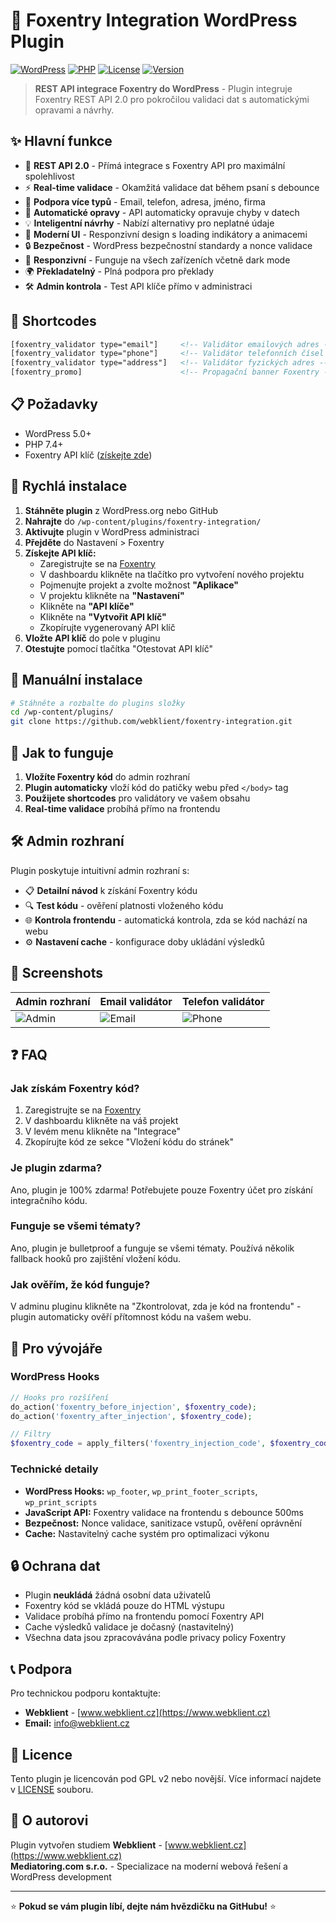 # 🚀 Foxentry Integration WordPress Plugin

[![WordPress](https://img.shields.io/badge/WordPress-5.0+-blue.svg)](https://wordpress.org/)
[![PHP](https://img.shields.io/badge/PHP-7.4+-green.svg)](https://php.net/)
[![License](https://img.shields.io/badge/License-GPL%20v2-orange.svg)](https://www.gnu.org/licenses/gpl-2.0.html)
[![Version](https://img.shields.io/badge/Version-1.0.0-red.svg)](https://github.com/webklient/foxentry-integration)

> **REST API integrace Foxentry do WordPress** - Plugin integruje Foxentry REST API 2.0 pro pokročilou validaci dat s automatickými opravami a návrhy.

## ✨ Hlavní funkce

- 🚀 **REST API 2.0** - Přímá integrace s Foxentry API pro maximální spolehlivost
- ⚡ **Real-time validace** - Okamžitá validace dat během psaní s debounce
- 📧 **Podpora více typů** - Email, telefon, adresa, jméno, firma
- 🔧 **Automatické opravy** - API automaticky opravuje chyby v datech
- 💡 **Inteligentní návrhy** - Nabízí alternativy pro neplatné údaje
- 🎨 **Moderní UI** - Responzivní design s loading indikátory a animacemi
- 🔒 **Bezpečnost** - WordPress bezpečnostní standardy a nonce validace
- 📱 **Responzivní** - Funguje na všech zařízeních včetně dark mode
- 🌍 **Překladatelný** - Plná podpora pro překlady
- 🛠️ **Admin kontrola** - Test API klíče přímo v administraci

## 🎯 Shortcodes

```html
[foxentry_validator type="email"]     <!-- Validátor emailových adres -->
[foxentry_validator type="phone"]     <!-- Validátor telefonních čísel -->
[foxentry_validator type="address"]   <!-- Validátor fyzických adres -->
[foxentry_promo]                      <!-- Propagační banner Foxentry -->
```

## 📋 Požadavky

- WordPress 5.0+
- PHP 7.4+
- Foxentry API klíč ([získejte zde](https://app.foxentry.com/registration?aff=or8eaq))

## 🚀 Rychlá instalace

1. **Stáhněte plugin** z WordPress.org nebo GitHub
2. **Nahrajte** do `/wp-content/plugins/foxentry-integration/`
3. **Aktivujte** plugin v WordPress administraci
4. **Přejděte** do Nastavení > Foxentry
5. **Získejte API klíč:**
   - Zaregistrujte se na [Foxentry](https://app.foxentry.com/registration?aff=or8eaq)
   - V dashboardu klikněte na tlačítko pro vytvoření nového projektu
   - Pojmenujte projekt a zvolte možnost **"Aplikace"**
   - V projektu klikněte na **"Nastavení"**
   - Klikněte na **"API klíče"**
   - Klikněte na **"Vytvořit API klíč"**
   - Zkopírujte vygenerovaný API klíč
6. **Vložte API klíč** do pole v pluginu
7. **Otestujte** pomocí tlačítka "Otestovat API klíč"

## 📝 Manuální instalace

```bash
# Stáhněte a rozbalte do plugins složky
cd /wp-content/plugins/
git clone https://github.com/webklient/foxentry-integration.git
```

## 🔧 Jak to funguje

1. **Vložíte Foxentry kód** do admin rozhraní
2. **Plugin automaticky** vloží kód do patičky webu před `</body>` tag
3. **Použijete shortcodes** pro validátory ve vašem obsahu
4. **Real-time validace** probíhá přímo na frontendu

## 🛠️ Admin rozhraní

Plugin poskytuje intuitivní admin rozhraní s:

- 📋 **Detailní návod** k získání Foxentry kódu
- 🔍 **Test kódu** - ověření platnosti vloženého kódu
- 🌐 **Kontrola frontendu** - automatická kontrola, zda se kód nachází na webu
- ⚙️ **Nastavení cache** - konfigurace doby ukládání výsledků

## 🎨 Screenshots

| Admin rozhraní | Email validátor | Telefon validátor |
|---|---|---|
| ![Admin](screenshots/admin.png) | ![Email](screenshots/email.png) | ![Phone](screenshots/phone.png) |

## ❓ FAQ

### Jak získám Foxentry kód?

1. Zaregistrujte se na [Foxentry](https://app.foxentry.com/registration?aff=or8eaq)
2. V dashboardu klikněte na váš projekt
3. V levém menu klikněte na "Integrace"
4. Zkopírujte kód ze sekce "Vložení kódu do stránek"

### Je plugin zdarma?

Ano, plugin je 100% zdarma! Potřebujete pouze Foxentry účet pro získání integračního kódu.

### Funguje se všemi tématy?

Ano, plugin je bulletproof a funguje se všemi tématy. Používá několik fallback hooků pro zajištění vložení kódu.

### Jak ověřím, že kód funguje?

V adminu pluginu klikněte na "Zkontrolovat, zda je kód na frontendu" - plugin automaticky ověří přítomnost kódu na vašem webu.

## 🔧 Pro vývojáře

### WordPress Hooks

```php
// Hooks pro rozšíření
do_action('foxentry_before_injection', $foxentry_code);
do_action('foxentry_after_injection', $foxentry_code);

// Filtry
$foxentry_code = apply_filters('foxentry_injection_code', $foxentry_code);
```

### Technické detaily

- **WordPress Hooks:** `wp_footer`, `wp_print_footer_scripts`, `wp_print_scripts`
- **JavaScript API:** Foxentry validace na frontendu s debounce 500ms
- **Bezpečnost:** Nonce validace, sanitizace vstupů, ověření oprávnění
- **Cache:** Nastavitelný cache systém pro optimalizaci výkonu

## 🔒 Ochrana dat

- Plugin **neukládá** žádná osobní data uživatelů
- Foxentry kód se vkládá pouze do HTML výstupu
- Validace probíhá přímo na frontendu pomocí Foxentry API
- Cache výsledků validace je dočasný (nastavitelný)
- Všechna data jsou zpracovávána podle privacy policy Foxentry

## 📞 Podpora

Pro technickou podporu kontaktujte:

- **Webklient** - [www.webklient.cz](https://www.webklient.cz)
- **Email:** info@webklient.cz

## 📄 Licence

Tento plugin je licencován pod GPL v2 nebo novější. Více informací najdete v [LICENSE](LICENSE) souboru.

## 🏢 O autorovi

Plugin vytvořen studiem **Webklient** - [www.webklient.cz](https://www.webklient.cz)  
**Mediatoring.com s.r.o.** - Specializace na moderní webová řešení a WordPress development

---

⭐ **Pokud se vám plugin líbí, dejte nám hvězdičku na GitHubu!** ⭐
